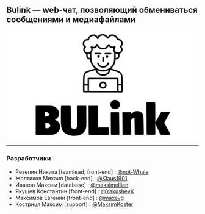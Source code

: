 ## Bulink — web-чат, позволяющий обмениваться сообщениями и медиафайлами
![BULink](./Media/LOGO.jpg)
***
### Разработчики
* Резепин Никита [teamlead, front-end] : [@not-Whale](https://github.com/not-Whale)
* Жолтиков Михаил [back-end] : [@Klaus1901](https://github.com/Klaus1901)
* Иванов Максим [database] : [@maksimellian](https://github.com/maksimellian)
* Якушев Константин [front-end] : [@YakushevK](https://github.com/YakushevK)
* Максимов Евгений [front-end] : [@maxevg](https://github.com/maxevg)
* Костриця Максим [support] : [@MaksimKoster](https://github.com/MaksimKoster)
